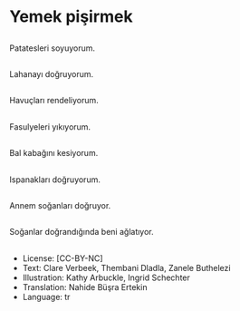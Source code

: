 # Yemek pişirmek

##
Patatesleri soyuyorum.

##
Lahanayı doğruyorum.

##
Havuçları rendeliyorum.

##
Fasulyeleri yıkıyorum.

##
Bal kabağını kesiyorum.

##
Ispanakları doğruyorum.

##
Annem soğanları doğruyor.

##
Soğanlar doğrandığında beni ağlatıyor.

##
* License: [CC-BY-NC]
* Text: Clare Verbeek, Thembani Dladla, Zanele Buthelezi
* Illustration: Kathy Arbuckle, Ingrid Schechter
* Translation: Nahide Büşra Ertekin
* Language: tr
